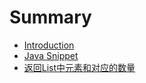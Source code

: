 # Summary

* [Introduction](README.md)
* [Java Snippet](chapter1.md)
* [返回List中元素和对应的数量](fan-hui-list-zhong-yuan-su-he-dui-ying-de-shu-liang.md)

